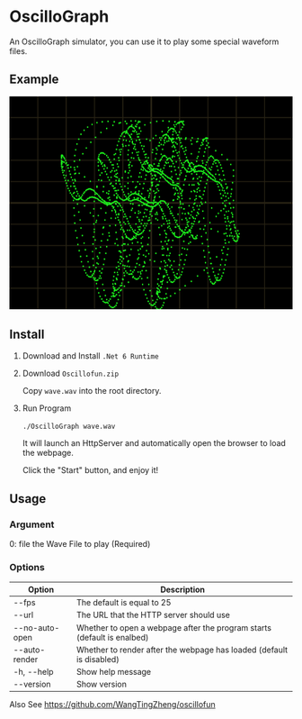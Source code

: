 # OscilloGraph

An OscilloGraph simulator, you can use it to play some special waveform files.

## Example

![Screenshot](https://github.com/ReturnNefe/OscilloGraph/blob/main/src/screenshot.png?raw=true)

## Install

1. Download and Install ``.Net 6 Runtime``

2. Download `Oscillofun.zip`

   Copy ``wave.wav`` into the root directory.

3. Run Program

    ```./OscilloGraph wave.wav```

    It will launch an HttpServer and automatically open the browser to load the webpage.

    Click the "Start" button, and enjoy it!

## Usage
### Argument
0: file    the Wave File to play (Required)

### Options
|Option|Description|
|--|--|
| --fps <Int32>     | The default is equal to 25|
| --url <String>    | The URL that the HTTP server should use|
| --no-auto-open    | Whether to open a webpage after the program starts (default is enalbed)|
| --auto-render     | Whether to render after the webpage has loaded (default is disabled)|
| -h, --help        | Show help message|
| --version         | Show version|

Also See https://github.com/WangTingZheng/oscillofun

